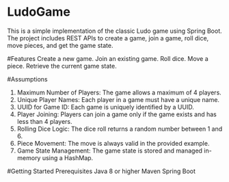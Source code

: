 # LudoGame

This is a simple implementation of the classic Ludo game using Spring Boot. The project includes REST APIs to create a game, join a game, roll dice, move pieces, and get the game state.

#Features
Create a new game.
Join an existing game.
Roll dice.
Move a piece.
Retrieve the current game state.

#Assumptions
1. Maximum Number of Players: The game allows a maximum of 4 players.
2. Unique Player Names: Each player in a game must have a unique name.
3. UUID for Game ID: Each game is uniquely identified by a UUID.
4. Player Joining: Players can join a game only if the game exists and has less than 4 players.
5. Rolling Dice Logic: The dice roll returns a random number between 1 and 6.
6. Piece Movement: The move is always valid in the provided example.
7. Game State Management: The game state is stored and managed in-memory using a HashMap.

#Getting Started
 Prerequisites
 Java 8 or higher
 Maven
 Spring Boot
